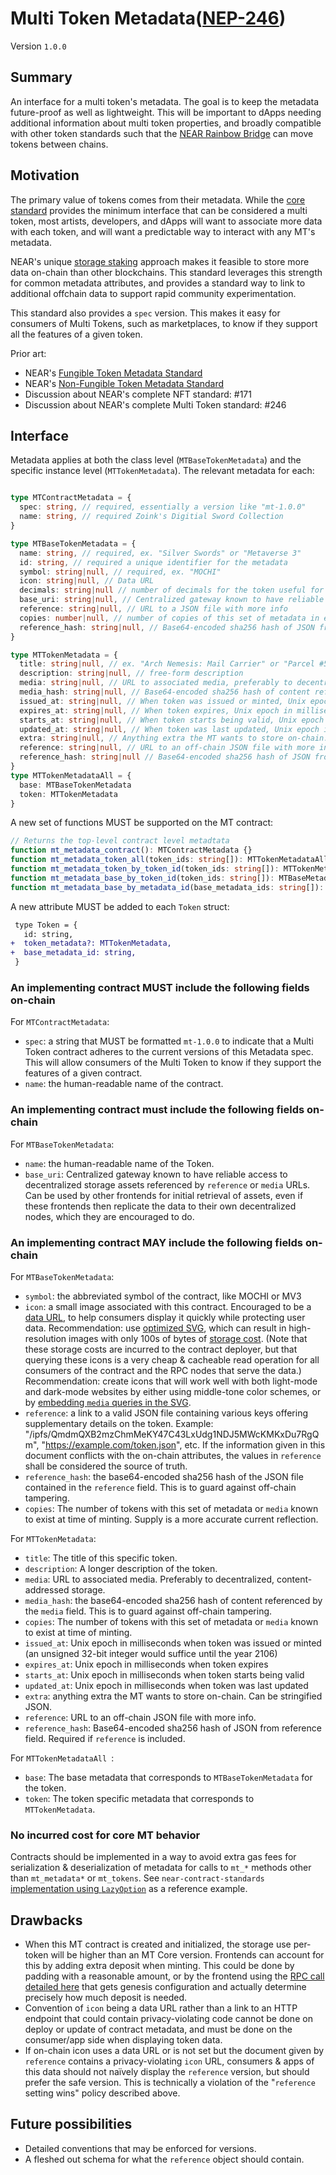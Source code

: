 # Multi Token Metadata([NEP-246](https://github.com/near/NEPs/discussions/246))


Version `1.0.0`

## Summary

An interface for a multi token's metadata. The goal is to keep the metadata future-proof as well as lightweight. This will be important to dApps needing additional information about multi token properties, and broadly compatible with other token standards such that the [NEAR Rainbow Bridge](https://near.org/blog/eth-near-rainbow-bridge/) can move tokens between chains.

## Motivation

The primary value of tokens comes from their metadata. While the [core standard](Core.md) provides the minimum interface that can be considered a multi token, most artists, developers, and dApps will want to associate more data with each token, and will want a predictable way to interact with any MT's metadata.

NEAR's unique [storage staking](https://docs.near.org/docs/concepts/storage-staking) approach makes it feasible to store more data on-chain than other blockchains. This standard leverages this strength for common metadata attributes, and provides a standard way to link to additional offchain data to support rapid community experimentation.

This standard also provides a `spec` version. This makes it easy for consumers of Multi Tokens, such as marketplaces, to know if they support all the features of a given token.

Prior art:

- NEAR's [Fungible Token Metadata Standard](../FungibleToken/Metadata.md)
- NEAR's [Non-Fungible Token Metadata Standard](../NonFungibleToken/Metadata.md)
- Discussion about NEAR's complete NFT standard: #171
- Discussion about NEAR's complete Multi Token standard: #246

## Interface

Metadata applies at both the class level (`MTBaseTokenMetadata`) and the specific instance level (`MTTokenMetadata`). The relevant metadata for each:

```ts

type MTContractMetadata = {
  spec: string, // required, essentially a version like "mt-1.0.0"
  name: string, // required Zoink's Digitial Sword Collection
}

type MTBaseTokenMetadata = {
  name: string, // required, ex. "Silver Swords" or "Metaverse 3"
  id: string, // required a unique identifier for the metadata
  symbol: string|null, // required, ex. "MOCHI"
  icon: string|null, // Data URL
  decimals: string|null // number of decimals for the token useful for FT related tokens
  base_uri: string|null, // Centralized gateway known to have reliable access to decentralized storage assets referenced by `reference` or `media` URLs
  reference: string|null, // URL to a JSON file with more info
  copies: number|null, // number of copies of this set of metadata in existence when token was minted.
  reference_hash: string|null, // Base64-encoded sha256 hash of JSON from reference field. Required if `reference` is included.
}

type MTTokenMetadata = {
  title: string|null, // ex. "Arch Nemesis: Mail Carrier" or "Parcel #5055"
  description: string|null, // free-form description
  media: string|null, // URL to associated media, preferably to decentralized, content-addressed storage
  media_hash: string|null, // Base64-encoded sha256 hash of content referenced by the `media` field. Required if `media` is included.
  issued_at: string|null, // When token was issued or minted, Unix epoch in milliseconds
  expires_at: string|null, // When token expires, Unix epoch in milliseconds
  starts_at: string|null, // When token starts being valid, Unix epoch in milliseconds
  updated_at: string|null, // When token was last updated, Unix epoch in milliseconds
  extra: string|null, // Anything extra the MT wants to store on-chain. Can be stringified JSON.
  reference: string|null, // URL to an off-chain JSON file with more info.
  reference_hash: string|null // Base64-encoded sha256 hash of JSON from reference field. Required if `reference` is included.
}
type MTTokenMetadataAll = {
  base: MTBaseTokenMetadata
  token: MTTokenMetadata
}
```

A new set of functions MUST be supported on the MT contract:

```ts
// Returns the top-level contract level metadtata
function mt_metadata_contract(): MTContractMetadata {}
function mt_metadata_token_all(token_ids: string[]): MTTokenMetadataAll[]
function mt_metadata_token_by_token_id(token_ids: string[]): MTTokenMetadata[]
function mt_metadata_base_by_token_id(token_ids: string[]): MTBaseMetadata[]
function mt_metadata_base_by_metadata_id(base_metadata_ids: string[]): MTBaseTokenMetadata

```

A new attribute MUST be added to each `Token` struct:

```diff
 type Token = {
   id: string,
+  token_metadata?: MTTokenMetadata,
+  base_metadata_id: string,
 }
```

### An implementing contract MUST include the following fields on-chain
For `MTContractMetadata`:
- `spec`: a string that MUST be formatted `mt-1.0.0` to indicate that a Multi Token contract adheres to the current versions of this Metadata spec. This will allow consumers of the Multi Token to know if they support the features of a given contract.
- `name`: the human-readable name of the contract.

### An implementing contract must include the following fields on-chain
For `MTBaseTokenMetadata`:
- `name`: the human-readable name of the Token.
- `base_uri`: Centralized gateway known to have reliable access to decentralized storage assets referenced by `reference` or `media` URLs. Can be used by other frontends for initial retrieval of assets, even if these frontends then replicate the data to their own decentralized nodes, which they are encouraged to do.

### An implementing contract MAY include the following fields on-chain
For `MTBaseTokenMetadata`:
- `symbol`: the abbreviated symbol of the contract, like MOCHI or MV3
- `icon`: a small image associated with this contract. Encouraged to be a [data URL](https://developer.mozilla.org/en-US/docs/Web/HTTP/Basics_of_HTTP/Data_URIs), to help consumers display it quickly while protecting user data. Recommendation: use [optimized SVG](https://codepen.io/tigt/post/optimizing-svgs-in-data-uris), which can result in high-resolution images with only 100s of bytes of [storage cost](https://docs.near.org/docs/concepts/storage-staking). (Note that these storage costs are incurred to the contract deployer, but that querying these icons is a very cheap & cacheable read operation for all consumers of the contract and the RPC nodes that serve the data.) Recommendation: create icons that will work well with both light-mode and dark-mode websites by either using middle-tone color schemes, or by [embedding `media` queries in the SVG](https://timkadlec.com/2013/04/media-queries-within-svg/).
- `reference`: a link to a valid JSON file containing various keys offering supplementary details on the token. Example: "/ipfs/QmdmQXB2mzChmMeKY47C43LxUdg1NDJ5MWcKMKxDu7RgQm", "https://example.com/token.json", etc. If the information given in this document conflicts with the on-chain attributes, the values in `reference` shall be considered the source of truth.
- `reference_hash`: the base64-encoded sha256 hash of the JSON file contained in the `reference` field. This is to guard against off-chain tampering.
- `copies`: The number of tokens with this set of metadata or `media` known to exist at time of minting. Supply is a more accurate current reflection.

For `MTTokenMetadata`:

- `title`:  The title of this specific token.
- `description`: A longer description of the token.
- `media`: URL to associated media. Preferably to decentralized, content-addressed storage.
- `media_hash`: the base64-encoded sha256 hash of content referenced by the `media` field. This is to guard against off-chain tampering.
- `copies`: The number of tokens with this set of metadata or `media` known to exist at time of minting.
- `issued_at`: Unix epoch in milliseconds when token was issued or minted (an unsigned 32-bit integer would suffice until the year 2106)
- `expires_at`: Unix epoch in milliseconds when token expires
- `starts_at`: Unix epoch in milliseconds when token starts being valid
- `updated_at`: Unix epoch in milliseconds when token was last updated
- `extra`: anything extra the MT wants to store on-chain. Can be stringified JSON.
- `reference`: URL to an off-chain JSON file with more info.
- `reference_hash`: Base64-encoded sha256 hash of JSON from reference field. Required if `reference` is included.

For `MTTokenMetadataAll `:

- `base`: The base metadata that corresponds to `MTBaseTokenMetadata` for the token.
- `token`: The token specific metadata that corresponds to `MTTokenMetadata`.

### No incurred cost for core MT behavior

Contracts should be implemented in a way to avoid extra gas fees for serialization & deserialization of metadata for calls to `mt_*` methods other than `mt_metadata*` or `mt_tokens`. See `near-contract-standards` [implementation using `LazyOption`](https://github.com/near/near-sdk-rs/blob/c2771af7fdfe01a4e8414046752ee16fb0d29d39/examples/fungible-token/ft/src/lib.rs#L71) as a reference example.

## Drawbacks

* When this MT contract is created and initialized, the storage use per-token will be higher than an MT Core version. Frontends can account for this by adding extra deposit when minting. This could be done by padding with a reasonable amount, or by the frontend using the [RPC call detailed here](https://docs.near.org/docs/develop/front-end/rpc#genesis-config) that gets genesis configuration and actually determine precisely how much deposit is needed.
* Convention of `icon` being a data URL rather than a link to an HTTP endpoint that could contain privacy-violating code cannot be done on deploy or update of contract metadata, and must be done on the consumer/app side when displaying token data.
* If on-chain icon uses a data URL or is not set but the document given by `reference` contains a privacy-violating `icon` URL, consumers & apps of this data should not naïvely display the `reference` version, but should prefer the safe version. This is technically a violation of the "`reference` setting wins" policy described above.

## Future possibilities

- Detailed conventions that may be enforced for versions.
- A fleshed out schema for what the `reference` object should contain.
